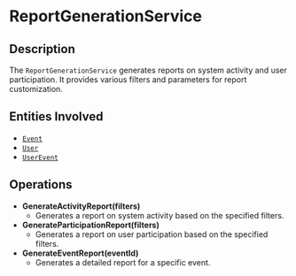 # ReportGenerationService

## Description
The `ReportGenerationService` generates reports on system activity and user participation. It provides various filters and parameters for report customization.

## Entities Involved
- [`Event`](../Entities/Event.md)
- [`User`](../Entities/User.md)
- [`UserEvent`](../Entities/UserEvent.md)

## Operations
- **GenerateActivityReport(filters)**
  - Generates a report on system activity based on the specified filters.
- **GenerateParticipationReport(filters)**
  - Generates a report on user participation based on the specified filters.
- **GenerateEventReport(eventId)**
  - Generates a detailed report for a specific event.